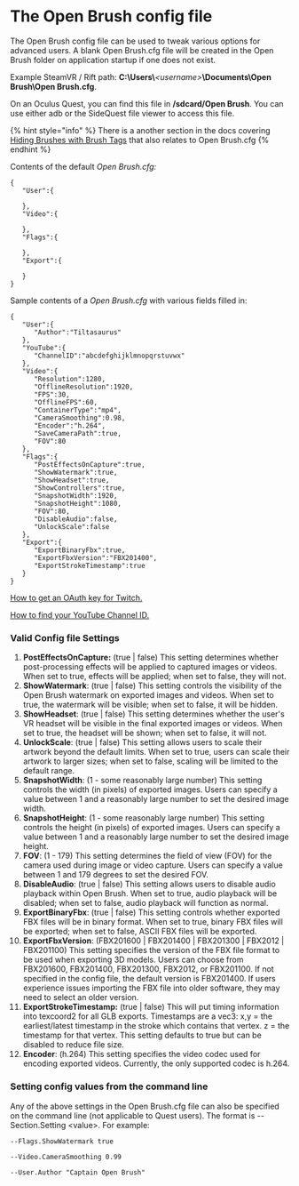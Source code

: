 # The Open Brush config file

The Open Brush config file can be used to tweak various options for advanced users. A blank Open Brush.cfg file will be created in the Open Brush folder on application startup if one does not exist.

Example SteamVR / Rift path: **C:\Users\\**_\<username>_**\Documents\Open Brush\Open Brush.cfg**.

On an Oculus Quest, you can find this file in **/sdcard/Open Brush**. You can use either adb or the SideQuest file viewer to access this file.



{% hint style="info" %}
There is a another section in the docs covering [Hiding Brushes with Brush Tags](brushes/hiding-brushes-with-brush-tags.md) that also relates to Open Brush.cfg
{% endhint %}

Contents of the default _Open Brush.cfg:_

```
{
   "User":{
      
   },
   "Video":{
      
   },
   "Flags":{
      
   },
   "Export":{
      
   }
}
```

Sample contents of a _Open Brush.cfg_ with various fields filled in:

```
{
   "User":{
      "Author":"Tiltasaurus"
   },
   "YouTube":{
      "ChannelID":"abcdefghijklmnopqrstuvwx"
   },
   "Video":{
      "Resolution":1280,
      "OfflineResolution":1920,
      "FPS":30,
      "OfflineFPS":60,
      "ContainerType":"mp4",
      "CameraSmoothing":0.98,
      "Encoder":"h.264",
      "SaveCameraPath":true,
      "FOV":80
   },
   "Flags":{
      "PostEffectsOnCapture":true,
      "ShowWatermark":true,
      "ShowHeadset":true,
      "ShowControllers":true,
      "SnapshotWidth":1920,
      "SnapshotHeight":1080,
      "FOV":80,
      "DisableAudio":false,
      "UnlockScale":false
   },
   "Export":{
      "ExportBinaryFbx":true,
      "ExportFbxVersion":"FBX201400",
      "ExportStrokeTimestamp":true
   }
}
```

[How to get an OAuth key for Twitch.](https://twitchapps.com/tokengen/)

[How to find your YouTube Channel ID.](https://support.google.com/youtube/answer/3250431)

### Valid Config file Settings

1. **PostEffectsOnCapture:** (true | false) This setting determines whether post-processing effects will be applied to captured images or videos. When set to true, effects will be applied; when set to false, they will not.
2. **ShowWatermark**: (true | false) This setting controls the visibility of the Open Brush watermark on exported images and videos. When set to true, the watermark will be visible; when set to false, it will be hidden.
3. **ShowHeadset**: (true | false) This setting determines whether the user's VR headset will be visible in the final exported images or videos. When set to true, the headset will be shown; when set to false, it will not.
4. **UnlockScale**: (true | false) This setting allows users to scale their artwork beyond the default limits. When set to true, users can scale their artwork to larger sizes; when set to false, scaling will be limited to the default range.
5. **SnapshotWidth**: (1 - some reasonably large number) This setting controls the width (in pixels) of exported images. Users can specify a value between 1 and a reasonably large number to set the desired image width.
6. **SnapshotHeight**: (1 - some reasonably large number) This setting controls the height (in pixels) of exported images. Users can specify a value between 1 and a reasonably large number to set the desired image height.
7. **FOV**: (1 - 179) This setting determines the field of view (FOV) for the camera used during image or video capture. Users can specify a value between 1 and 179 degrees to set the desired FOV.
8. **DisableAudio**: (true | false) This setting allows users to disable audio playback within Open Brush. When set to true, audio playback will be disabled; when set to false, audio playback will function as normal.
9. **ExportBinaryFbx**: (true | false) This setting controls whether exported FBX files will be in binary format. When set to true, binary FBX files will be exported; when set to false, ASCII FBX files will be exported.
10. **ExportFbxVersion**: (FBX201600 | FBX201400 | FBX201300 | FBX2012 | FBX201100) This setting specifies the version of the FBX file format to be used when exporting 3D models. Users can choose from FBX201600, FBX201400, FBX201300, FBX2012, or FBX201100. If not specified in the config file, the default version is FBX201400. If users experience issues importing the FBX file into older software, they may need to select an older version.
11. **ExportStrokeTimestamp:** (true | false) This will put timing information into texcoord2 for all GLB exports. Timestamps are a vec3: x,y = the earliest/latest timestamp in the stroke which contains that vertex. z = the timestamp for that vertex. This setting defaults to true but can be disabled to reduce file size.
12. **Encoder**: (h.264) This setting specifies the video codec used for encoding exported videos. Currently, the only supported codec is h.264.

### Setting config values from the command line

Any of the above settings in the Open Brush.cfg file can also be specified on the command line (not applicable to Quest users). The format is --Section.Setting \<value>. For example:

```
--Flags.ShowWatermark true

--Video.CameraSmoothing 0.99

--User.Author "Captain Open Brush"
```
